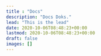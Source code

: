 ```yaml
---
title : "Docs"
description: "Docs Doks."
lead: "This is the lead"
date: 2020-10-06T08:48:23+00:00
lastmod: 2020-10-06T08:48:23+00:00
draft: false
images: []
---
```

